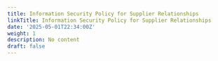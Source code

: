 ```yaml
---
title: Information Security Policy for Supplier Relationships
linkTitle: Information Security Policy for Supplier Relationships
date: '2025-05-01T22:34:00Z'
weight: 1
description: No content
draft: false
---
```



<!-- Unsupported block type: unsupported -->